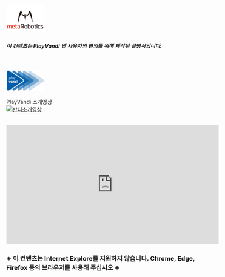 
<!-- # <div align="center"><img width="200" src="./Images/metalogo.jpg"></div> -->

<img width="100" src="./Images/metalogo.jpg"> <br>

##### 이 컨텐츠는 PlayVandi 앱 사용자의 편의를 위해 제작된 설명서입니다.

<br>

<!-- <img width="40" src="./Images/vandilogo.png"> -->
<img width="100" src="./Images/vandilogo.png"> <br>

<!-- # [반디소개영상보기](https://www.youtube.com/watch?v=_YkFJXDrei8) -->
<!-- https://youtu.be/_YkFJXDrei8?t=4 -->
PlayVandi 소개영상<br>
[![반디소개영상](http://img.youtube.com/vi/_YkFJXDrei8/0.jpg)](https://youtu.be/_YkFJXDrei8?t=4) 

<br>

<iframe width="560" height="315"
src="https://www.youtube.com/embed/_YkFJXDrei8" 
frameborder="0" 
allow="accelerometer; autoplay; encrypted-media; gyroscope; picture-in-picture" 
allowfullscreen></iframe>

<br>

### ※ 이 컨텐츠는 Internet Explore를 지원하지 않습니다. Chrome, Edge, Firefox 등의 브라우저를 사용해 주십시오 ※